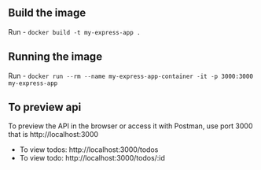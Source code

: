 ## Build the image
Run - `docker build -t my-express-app .`

## Running the image
Run - `docker run --rm --name my-express-app-container -it -p 3000:3000 my-express-app`

## To preview api
To preview the API in the browser or access it with Postman, use port 3000 that is http://localhost:3000
- To view todos: http://localhost:3000/todos
- To view todo: http://localhost:3000/todos/:id